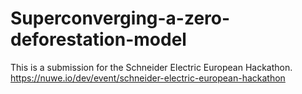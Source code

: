 # Superconverging-a-zero-deforestation-model
 This is a submission for the Schneider Electric European Hackathon. https://nuwe.io/dev/event/schneider-electric-european-hackathon
